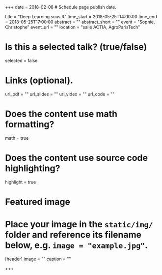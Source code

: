 +++
date = 2018-02-08  # Schedule page publish date.

title = "Deep Learning sous R"
time_start = 2018-05-25T14:00:00
time_end = 2018-05-25T17:00:00
abstract = ""
abstract_short = ""
event = "Sophie, Christophe"
event_url = ""
location = "salle ACTIA, AgroParisTech"

# Is this a selected talk? (true/false)
selected = false

# Links (optional).
url_pdf = ""
url_slides = ""
url_video = ""
url_code = ""

# Does the content use math formatting?
math = true

# Does the content use source code highlighting?
highlight = true

# Featured image
# Place your image in the `static/img/` folder and reference its filename below, e.g. `image = "example.jpg"`.
[header]
image = ""
caption = ""

+++

